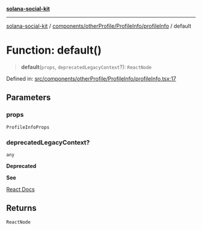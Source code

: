 [**solana-social-kit**](../../../../../README.md)

***

[solana-social-kit](../../../../../README.md) / [components/otherProfile/ProfileInfo/profileInfo](../README.md) / default

# Function: default()

> **default**(`props`, `deprecatedLegacyContext`?): `ReactNode`

Defined in: [src/components/otherProfile/ProfileInfo/profileInfo.tsx:17](https://github.com/SendArcade/solana-social-starter/blob/03568260ca96ed63f77049843c721de1cb011893/src/components/otherProfile/ProfileInfo/profileInfo.tsx#L17)

## Parameters

### props

`ProfileInfoProps`

### deprecatedLegacyContext?

`any`

**Deprecated**

**See**

[React Docs](https://legacy.reactjs.org/docs/legacy-context.html#referencing-context-in-lifecycle-methods)

## Returns

`ReactNode`
